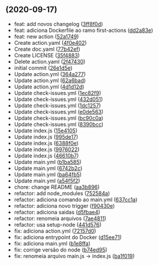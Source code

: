 ##  (2020-09-17)

* feat: add novos changelog ([3ff8f0d](https://github.com/opencart-extension/hello-github-actions/commit/3ff8f0d))
* feat: adiciona Dockerfile ao ramo first-actions ([dd2a83e](https://github.com/opencart-extension/hello-github-actions/commit/dd2a83e))
* feat: new action ([52a1749](https://github.com/opencart-extension/hello-github-actions/commit/52a1749))
* Create action.yaml ([4f0e402](https://github.com/opencart-extension/hello-github-actions/commit/4f0e402))
* Create doc.yaml ([77b42ef](https://github.com/opencart-extension/hello-github-actions/commit/77b42ef))
* Create LICENSE ([35f4883](https://github.com/opencart-extension/hello-github-actions/commit/35f4883))
* Delete action.yaml ([2f47430](https://github.com/opencart-extension/hello-github-actions/commit/2f47430))
* initial commit ([26e1d5e](https://github.com/opencart-extension/hello-github-actions/commit/26e1d5e))
* Update action.yml ([364a277](https://github.com/opencart-extension/hello-github-actions/commit/364a277))
* Update action.yml ([62a6bad](https://github.com/opencart-extension/hello-github-actions/commit/62a6bad))
* Update action.yml ([4d1d12d](https://github.com/opencart-extension/hello-github-actions/commit/4d1d12d))
* Update check-issues.yml ([1ec82f9](https://github.com/opencart-extension/hello-github-actions/commit/1ec82f9))
* Update check-issues.yml ([432d051](https://github.com/opencart-extension/hello-github-actions/commit/432d051))
* Update check-issues.yml ([1dc1257](https://github.com/opencart-extension/hello-github-actions/commit/1dc1257))
* Update check-issues.yml ([e0de563](https://github.com/opencart-extension/hello-github-actions/commit/e0de563))
* Update check-issues.yml ([bc90c0a](https://github.com/opencart-extension/hello-github-actions/commit/bc90c0a))
* Update check-issues.yml ([8390bcc](https://github.com/opencart-extension/hello-github-actions/commit/8390bcc))
* Update index.js ([15e4105](https://github.com/opencart-extension/hello-github-actions/commit/15e4105))
* Update index.js ([995de17](https://github.com/opencart-extension/hello-github-actions/commit/995de17))
* Update index.js ([6388f0e](https://github.com/opencart-extension/hello-github-actions/commit/6388f0e))
* Update index.js ([9976022](https://github.com/opencart-extension/hello-github-actions/commit/9976022))
* Update index.js ([46610b7](https://github.com/opencart-extension/hello-github-actions/commit/46610b7))
* Update main.yml ([b1ba585](https://github.com/opencart-extension/hello-github-actions/commit/b1ba585))
* Update main.yml ([6742b2c](https://github.com/opencart-extension/hello-github-actions/commit/6742b2c))
* Update main.yml ([ba64fb5](https://github.com/opencart-extension/hello-github-actions/commit/ba64fb5))
* Update main.yml ([a54f5f2](https://github.com/opencart-extension/hello-github-actions/commit/a54f5f2))
* chore: change README ([aa3b896](https://github.com/opencart-extension/hello-github-actions/commit/aa3b896))
* refactor: add node_modules ([752584a](https://github.com/opencart-extension/hello-github-actions/commit/752584a))
* refactor: adiciona comando ao main.yml ([637cc1a](https://github.com/opencart-extension/hello-github-actions/commit/637cc1a))
* refactor: adiciona novo trigger ([f90430e](https://github.com/opencart-extension/hello-github-actions/commit/f90430e))
* refactor: adiciona saidas ([d5fbae4](https://github.com/opencart-extension/hello-github-actions/commit/d5fbae4))
* refactor: renomeia arquivos ([7ae4811](https://github.com/opencart-extension/hello-github-actions/commit/7ae4811))
* refactor: usa setup-node ([441d576](https://github.com/opencart-extension/hello-github-actions/commit/441d576))
* fix: adiciona action.yml ([72157d0](https://github.com/opencart-extension/hello-github-actions/commit/72157d0))
* fix: adiciona entrypoint do Docker ([d15ee71](https://github.com/opencart-extension/hello-github-actions/commit/d15ee71))
* fix: adiciona main.yml ([b1e8ffa](https://github.com/opencart-extension/hello-github-actions/commit/b1e8ffa))
* fix: corrige versão do node ([b74ed95](https://github.com/opencart-extension/hello-github-actions/commit/b74ed95))
* fix: renomeia arquivo main.js -> index.js ([ba1f019](https://github.com/opencart-extension/hello-github-actions/commit/ba1f019))



